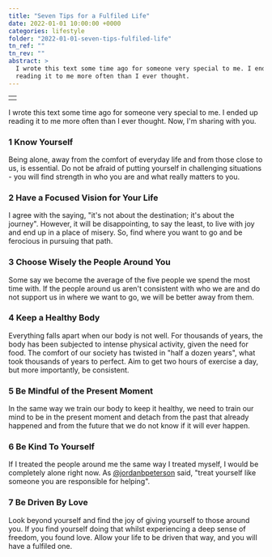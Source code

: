 ```yaml
---
title: "Seven Tips for a Fulfiled Life"
date: 2022-01-01 10:00:00 +0000
categories: lifestyle
folder: "2022-01-01-seven-tips-fulfiled-life"
tn_ref: ""
tn_rev: ""
abstract: >
  I wrote this text some time ago for someone very special to me. I ended up
  reading it to me more often than I ever thought.
---
```

<table style="width:35%">
  <tr>
    <td style="vertical-align:bottom">
<script type='text/javascript' src='https://storage.ko-fi.com/cdn/widget/Widget_2.js'></script><script type='text/javascript'>kofiwidget2.init('Support Me on Ko-fi', '#29abe0', 'Z8Z37OFYG');kofiwidget2.draw();</script> 
    </td>
  </tr>
</table>

I wrote this text some time ago for someone very special to me. I ended up
reading it to me more often than I ever thought. Now, I'm sharing with you.

### 1 Know Yourself
Being alone, away from the comfort of everyday life and from those close to us,
is essential. Do not be afraid of putting yourself in challenging situations -
you will find strength in who you are and what really matters to you.

### 2 Have a Focused Vision for Your Life
I agree with the saying, "it's not about the destination; it's about the
journey". However, it will be disappointing, to say the least, to live with joy
and end up in a place of misery. So, find where you want to go and be ferocious
in pursuing that path.

### 3 Choose Wisely the People Around You
Some say we become the average of the five people we spend the most time with.
If the people around us aren't consistent with who we are and do not support us
in where we want to go, we will be better away from them.

### 4 Keep a Healthy Body
Everything falls apart when our body is not well.
For thousands of years, the body has been subjected to intense physical
activity, given the need for food. The comfort of our society has twisted in
"half a dozen years", what took thousands of years to perfect.
Aim to get two hours of exercise a day, but more importantly, be consistent.

### 5 Be Mindful of the Present Moment
In the same way we train our body to keep it healthy, we need to train our mind
to be in the present moment and detach from the past that already happened and
from the future that we do not know if it will ever happen.

### 6 Be Kind To Yourself
If I treated the people around me the same way I treated myself, I would be
completely alone right now. As
[@jordanbpeterson](https://twitter.com/jordanbpeterson) said, "treat yourself
like someone you are responsible for helping".

### 7 Be Driven By Love
Look beyond yourself and find the joy of giving yourself to those around you.
If you find yourself doing that whilst experiencing a deep sense of freedom,
you found love. Allow your life to be driven that way, and you will have a
fulfiled one.
